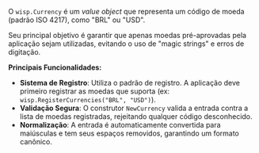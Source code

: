 O `wisp.Currency` é um *value object* que representa um código de moeda (padrão ISO 4217), como "BRL" ou "USD".

Seu principal objetivo é garantir que apenas moedas pré-aprovadas pela aplicação sejam utilizadas, evitando o uso de "magic strings" e erros de digitação.

**Principais Funcionalidades:**

* **Sistema de Registro**: Utiliza o padrão de registro. A aplicação deve primeiro registrar as moedas que suporta (ex: `wisp.RegisterCurrencies("BRL", "USD")`).
* **Validação Segura**: O construtor `NewCurrency` valida a entrada contra a lista de moedas registradas, rejeitando qualquer código desconhecido.
* **Normalização**: A entrada é automaticamente convertida para maiúsculas e tem seus espaços removidos, garantindo um formato canônico.

